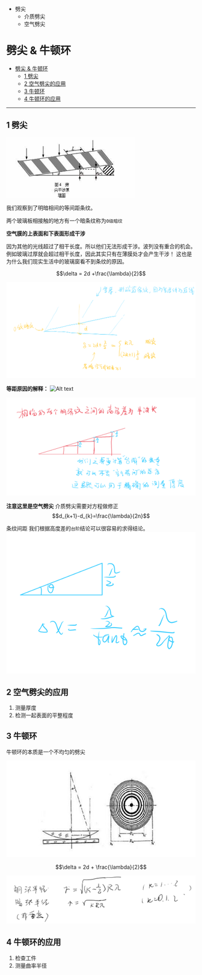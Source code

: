 - 劈尖 
  - 介质劈尖
  - 空气劈尖

# 劈尖 & 牛顿环

<!-- @import "[TOC]" {cmd="toc" depthFrom=1 depthTo=6 orderedList=false} -->

<!-- code_chunk_output -->

- [劈尖 & 牛顿环](#劈尖--牛顿环)
  - [1 劈尖](#1-劈尖)
  - [2 空气劈尖的应用](#2-空气劈尖的应用)
  - [3 牛顿环](#3-牛顿环)
  - [4 牛顿环的应用](#4-牛顿环的应用)

<!-- /code_chunk_output -->

---

## 1 劈尖 

![Alt text](<OIP (2).jpg>)

我们观察到了明暗相间的等间距条纹。

两个玻璃板相接触的地方有一个暗条纹称为`0级暗纹`

**空气膜的上表面和下表面形成干涉**

因为其他的光线超过了相干长度。所以他们无法形成干涉。波列没有重合的机会。
例如玻璃过厚就会超过相干长度，因此其实只有在薄膜处才会产生干涉！
这也是为什么我们现实生活中的玻璃窗看不到条纹的原因。

$$\delta = 2d +\frac{\lambda}{2}$$

![Alt text](image-9.png)

**等距原因的解释：**
![Alt text](image-10.pg)

![Alt text](image-11.png)

**注意这里是空气劈尖**
介质劈尖需要对方程做修正
$$d_{k+1}-d_{k}=\frac{\lambda}{2n}$$

条纹间距 
我们根据高度差的`台阶`结论可以很容易的求得结论。
![Alt text](image-12.png)

## 2 空气劈尖的应用  

1. 测量厚度
2. 检测一起表面的平整程度

## 3 牛顿环 

牛顿环的本质是一个不均匀的劈尖  

![Alt text](sR.jpg)

$$\delta = 2d + \frac{\lambda}{2}$$

![Alt text](image-13.png)

## 4 牛顿环的应用

1. 检查工件
2. 测量曲率半径

